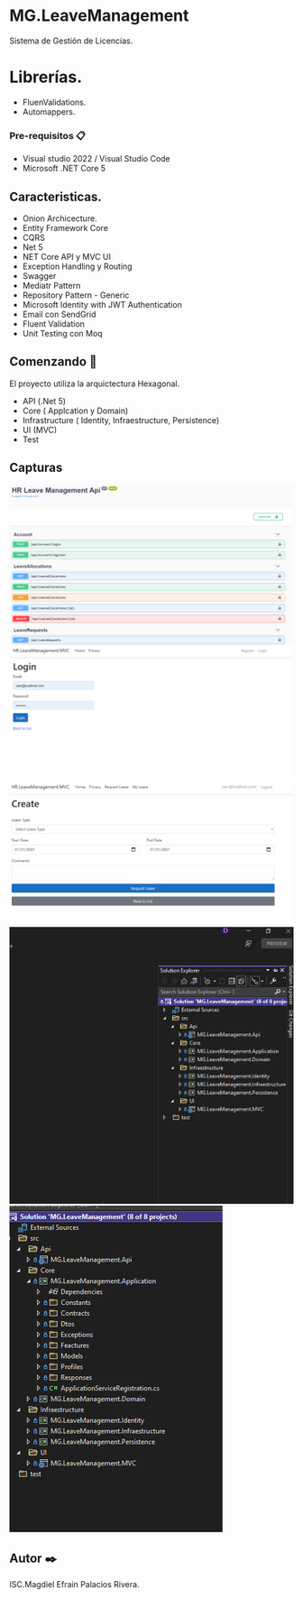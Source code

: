# MG.LeaveManagement
Sistema de Gestión de Licencias.


# Librerías.
* FluenValidations.
* Automappers.

### Pre-requisitos 📋

* Visual studio 2022 / Visual Studio Code
* Microsoft .NET Core 5


## Caracteristicas.
* Onion Archicecture.
* Entity Framework Core
* CQRS
* Net 5
* NET Core API y MVC UI
* Exception Handling y Routing
* Swagger
* Mediatr Pattern
* Repository Pattern - Generic
* Microsoft Identity with JWT Authentication
* Email con SendGrid
* Fluent Validation
* Unit Testing con Moq 


## Comenzando 🚀
El proyecto utiliza la arquictectura Hexagonal.

* API (.Net 5)
* Core ( Applcation y Domain)
* Infrastructure ( Identity, Infraestructure, Persistence)
* UI (MVC)
* Test

## Capturas
![projects_dependencies](docs/1.png)
![projects_dependencies](docs/2.png)
![projects_dependencies](docs/3.png)
![projects_dependencies](docs/4.png)
![projects_dependencies](docs/5.png)
## Autor ✒️

ISC.Magdiel Efrain Palacios Rivera.

